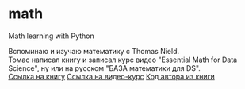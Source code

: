 # math
Math learning with Python

Вспоминаю и изучаю математику с Thomas Nield.  
Томас написал книгу и записал курс видео "Essential Math for Data Science", ну или на русском "БАЗА математики для DS".  
[Ссылка на книгу](https://www.oreilly.com/library/view/essential-math-for/9781098102920/) 
[Ссылка на видео-курс](https://www.oreilly.com/library/view/applied-math-for/0636920895664/) 
[Код автора из книги](https://github.com/thomasnield/oreilly_essential_math_for_data_science_book)




